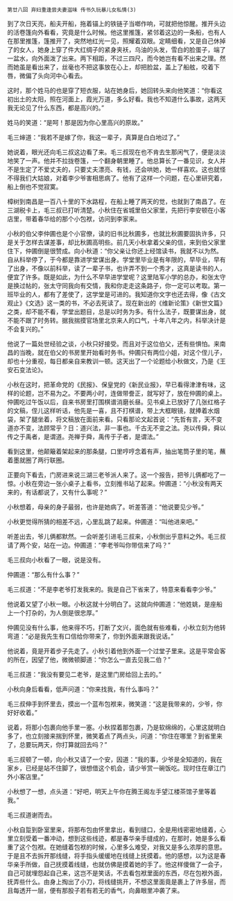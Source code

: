     第廿八回 弃妇重逢尝夫妻滋味 传书久玩暴儿女私情(3) 

   到了次日天亮，船夫开船，拖着锚上的铁链子当啷作响，可就把他惊醒。推开头边的活卷篷向外看看，究竟是什么时候。他这里推篷，紧邻着这边的一条船，也有人在那里推篷，篷推开了，突然地红光一见，照耀着双眼。定睛细看，又是自己休掉了的女人，她身上穿了件大红绸子的紧身夹袄，乌油的头发，雪白的脸蛋子，端了一盆水，向外面泼了出来。两下相距，不过三四尺，而今她岂有看不出来之理。然而她虽是看出来了，丝毫也不把这事放在心上，却把脸盆，盖上了船舷，咬着下唇，微偏了头向河中心看去。

   这时，那个姓马的也是穿了短衣服，站在她身后，她回转头来向他笑道：“你看这初出土的太阳，照在河面上，霞光万道，多么好看。我也不知道什么事故，这两天我无论见了什么东西，都是高兴的。”

   姓马的笑道：“是呵！那是因为你心里高兴的原故。”

   毛三婶道：“我若不是嫁了你，我这一辈子，真算是白白地过了。”

   她说着，眼光还向毛三叔这边看了来。毛三叔现在也不肯去生那闲气了，便是淡淡地笑了一声。他并不拉拢卷篷，一个翻身朝里睡了。他总算长了一番见识，女人并不是生定了不爱丈夫的，只要丈夫漂亮、有钱，还会哄她，她一样喜欢。这也就怪不得我们大姑娘，对着李少爷害相思病了。他有了这样一个问题，在心里研究着，船上倒也不觉寂寞。

   樟树到南昌是一百八十里的下水路程，在船上睡了两天的觉，也就到了南昌了。在三湖税卡上，毛三叔已打听清楚。小秋住在省城里伯父家里，先把行李安顿在小客店里，带着春华给的那个小包袱，访问到李家来。

   小秋的伯父李仲圃也是个小官僚，读的旧书比秋圃多，也就比秋圃要固执许多，只是关于怎样去谋差事，却比秋圃高明些。前几天小秋拿着父亲的信，来到伯父家里住下，仲圃倒是很赞成。向小秋道：“你父亲让你还上经馆读书，我就不以为然。自从科举停了，于今都是靠进学堂谋出身。学堂里毕业是有年限的，早毕业，早有了出身，不像以前科举，读了一辈子书，也许弄不到一个秀才，这真是读书的人，便宜了许多。既是如此，为什么不早早进学堂呢？这里陆军小学的总办，和张太守是换过帖的，张太守同我向有交情，我和你走走这条路子，你一定可以考取。第一班毕业的人，都有了差使了，这学堂是可进的。我知道你文字也还去得，像《古文观止》《文选》这一类的书，不必去死读了。现在新出的《维新论策》《新世文篇》之类，却不能不看，学堂出题目，总是以时务为多。有什么法子，既要谋出身，就不能不跟了时务转。据我揣摸官场里北京来人的口气，十年八年之内，科举决计是不会复兴的。”

   他说了一篇处世经验之谈，小秋只好接受。而且对于这位伯父，还有些惧怕。来南昌的当晚，就在伯父的书房里开始看时务书。仲圃只有两位小姐，对这个侄儿子，却也十分重视，每日都亲自来教训一顿。这天出了一个论题给小秋做文，乃是《王安石变法论》。

   小秋在这时，把革命党的《民报》、保皇党的《新民业报》，早已看得津津有味，这样的论题，岂不易为之。不要两小时，连做带誊正，就写好了，放在仲圃的桌上。仲圃吃过午饭以后，自来书房里打围棋谱消磨长昼。见书桌上已放好了几张红格子的文稿，侄儿这样听话，他先是一喜，且不打棋谱，带上大框眼镜，就捧着水烟袋，架了腿坐着，将文稿放在面前来看。只看那论文起首说：“先哲有言，天不变道亦不变，法顾常乎？日：道兴法，非一事也。千古无不变之法。尧以传舜，舜以传之于禹者，是谓道。尧禅于舜，禹传于子者，是谓法。”

   看到这里，他颠簸着架起来的那条腿，口里哼哼念着有声，抽出笔筒子里的笔，蘸着墨就圈了两行联圈。

   正要向下看去，门房进来说三湖三老爷派人来了。这一个报告，把爷儿俩都吃了一惊。小秋在旁边一张小桌子上看书，立刻推书站了起来。仲圃道：“小秋没有两天来的，有话都说了，又有什么事呢？”

   小秋想着，母亲的身子最弱，也许是她病了。听差答道：“他说要见少爷。”

   小秋更觉得所猜的相差不远，心里乱跳了起来。仲圃道：“叫他进来吧。”

   听差出去，爷儿俩都默然。一会听差引进毛三叔来，小秋倒出乎意料之外。毛三叔请了两个安，站在一边。仲圃道：“李老爷叫你带信来了吗？”

   毛三叔向小秋看了一眼，说是没有。

   仲圃道：“那么有什么事？”

   毛三叔道：“不是李老爷打发我来的。我是自己下省来了，特意来看看李少爷。”

   他说着又望了小秋一眼。小秋这就十分明白了。这就向仲圃道：“他姓姚，是座船上一个打杂的，为人倒是很忠厚。”

   仲圃见没有什么事，他来得不巧，打断了文兴，面色就有些难看，小秋立刻为他转弯道：“必是我先生有口信给你带来了，你到外面来跟我说话。”

   他说着，竟是开着步子先走了。小秋引着他到外面一个过堂子里来。这是平常会客的所在，因望了他，微微顿脚道：“你怎么一直去见我二伯？”

   毛三叔道：“我没有要见二老爷，是这里门房给回上去的。”

   小秋向身后看看，低声问道：“你来找我，有什么事吗？”

   毛三叔伸手到怀里去，摸出一个蓝布包袱来，微笑道：“这是我带来的，少爷，你好好收着。”

   说着，将那小包裹向他手里一塞。小秋捏着那包裹，乃是软绵绵的，心里这就明白多了，也立刻接来揣到怀里，微笑着点了两点头，问道：“你住在哪里？到省里来了，总要玩两天，你打算就回去吗？”

   毛三叔顿了一顿，向小秋又请了一个安，因道：“我的事，少爷是全知道的，我在家乡，已经是站不住脚了，很想借这个机会，请少爷赏一碗饭吃。现时住在章江门外小客店里。”

   小秋想了一想，点头道：“好吧，明天上午你在腾王阁左手望江楼茶馆子里等着我。”

   毛三叔道谢而去。

   小秋自踅到卧室里来，将那布包由怀里拿出，看到缝口，全是用线密密地缝着，心里立刻受着一番冲动，想到这些线迹，都是春华亲手缝成的，在那时，她是多么看重了这个包袱。在她缝着包袱的时候，心里多么难受，对我又是多么浓厚的意思。于是且不去拆开那线缝，将手指头缓缓地在线缝上抚摸着。他的感想，以为这是春华亲手所做，自己抚摸着线缝，也就仿佛是摸着她的手了。他这样傻做了一会子，自己可就埋怨起自己来，这岂不是笑话，不去看包袱里面的东西，尽在包袱外面，抚弄些什么。由身上掏出了小刀，将线缝挑开，不想这里面竟是裹上了许多层，而且每透开一层，便有那股子若有若无的香气，向鼻眼里冲袭了来。

